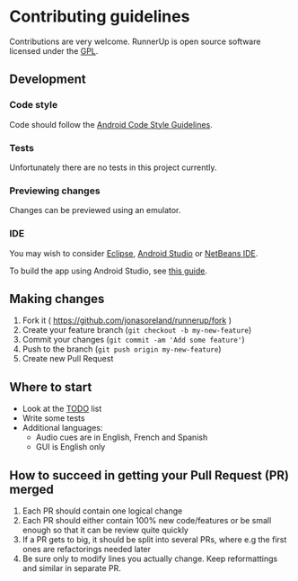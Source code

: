 # Contributing guidelines

Contributions are very welcome. RunnerUp is open source software licensed under the [GPL](LICENCE).

## Development

### Code style

Code should follow the [Android Code Style Guidelines](https://source.android.com/source/code-style.html).

### Tests

Unfortunately there are no tests in this project currently.

### Previewing changes

Changes can be previewed using an emulator.

### IDE

You may wish to consider [Eclipse](http://www.eclipse.org/), [Android Studio](https://developer.android.com/sdk/installing/studio.html) or [NetBeans IDE](https://netbeans.org/).

To build the app using Android Studio, see [this guide](Documentation/howto-build-with-android-studio.txt).

## Making changes

1. Fork it ( https://github.com/jonasoreland/runnerup/fork )
2. Create your feature branch (`git checkout -b my-new-feature`)
3. Commit your changes (`git commit -am 'Add some feature'`)
4. Push to the branch (`git push origin my-new-feature`)
5. Create new Pull Request

## Where to start

- Look at the [TODO](TODO) list
- Write some tests
- Additional languages:
  - Audio cues are in English, French and Spanish
  - GUI is English only

## How to succeed in getting your Pull Request (PR) merged

1. Each PR should contain one logical change
2. Each PR should either contain 100% new code/features or be small enough so that it can be review quite quickly
3. If a PR gets to big, it should be split into several PRs, where e.g the first ones are refactorings needed later
4. Be sure only to modify lines you actually change. Keep reformattings and similar in separate PR.

